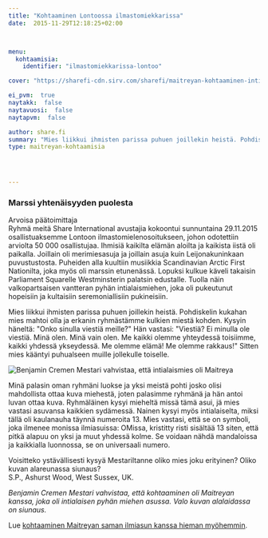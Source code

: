 ```yaml
---
title: "Kohtaaminen Lontoossa ilmastomiekkarissa"
date:  2015-11-29T12:18:25+02:00



menu:
  kohtaamisia:
    identifier: "ilmastomiekkarissa-lontoo"

cover: "https://sharefi-cdn.sirv.com/sharefi/maitreyan-kohtaaminen-intialaisasuinen-pyha-mies-lontoon-ilmastomielenosoituksessa-2015-11-29-lores.jpg"

ei_pvm:  true
naytakk:  false
naytavuosi:  false
naytapvm:  false

author: share.fi
summary: "Mies liikkui ihmisten parissa puhuen joillekin heistä. Pohdiskelin kukahan mies mahtoi olla ja erkanin ryhmästämme kulkien miestä kohden. Kysyin häneltä: Onko sinulla viestiä meille? Hän vastasi: Viestiä?"
type: maitreyan-kohtaamisia




---
```

<h3>Marssi yhtenäisyyden puolesta</h3>
<p>Arvoisa päätoimittaja<br />
Ryhmä meitä Share International avustajia kokoontui sunnuntaina 29.11.2015 osallistuaksemme Lontoon ilmastomielenosoitukseen, johon odotettiin arviolta 50&nbsp;000 osallistujaa. Ihmisiä kaikilta elämän aloilta ja kaikista iistä oli paikalla. Joillain oli merimiesasuja ja joillain asuja kuin Leijonakuninkaan puvustustosta. Puheiden alla kuultiin musiikkia Scandinavian Arctic First Nationilta, joka myös oli marssin etunenässä. Lopuksi kulkue käveli takaisin Parliament Squarelle Westminsterin palatsin edustalle. Tuolla näin valkopartsaisen vantteran pyhän intialaismiehen, joka oli pukeutunut hopeisiin ja kultaisiin seremoniallisiin pukineisiin.</p>
<p>Mies liikkui ihmisten parissa puhuen joillekin heistä. Pohdiskelin kukahan mies mahtoi olla ja erkanin ryhmästämme kulkien miestä kohden. Kysyin häneltä: "Onko sinulla viestiä meille?" Hän vastasi: "Viestiä? Ei minulla ole viestiä. Minä olen. Minä vain olen. Me kaikki olemme yhteydessä toisiimme, kaikki yhdessä ykseydessä. Me olemme elämä! Me olemme rakkaus!" Sitten mies kääntyi puhualseen muille jollekulle toiselle.</p>
<img class="alignright pc55" src="https://sharefi-cdn.sirv.com/sharefi/maitreyan-kohtaaminen-intialaisasuinen-pyha-mies-lontoon-ilmastomielenosoituksessa-2015-11-29-lores.jpg" alt="Benjamin Cremen Mestari vahvistaa, että intialaismies oli Maitreya" />
<p>Minä palasin oman ryhmäni luokse ja yksi meistä pohti josko olisi mahdollista ottaa kuva miehestä, joten palasimme ryhmänä ja hän antoi luvan ottaa kuva. Ryhmäläinen kysyi mieheltä missä tämä asui, jä mies vastasi asuvansa kaikkien sydämessä. Nainen kysyi myös intialaiselta, miksi tällä oli kaulanauha täynnä numeroita 13. Mies vastasi, että se on symboli, joka ilmenee monissa ilmiasuissa: OMissa, kristitty risti sisältää 13 siten, että pitkä alapuu on yksi ja muut yhdessä kolme. Se voidaan nähdä mandaloissa ja kaikkialla luonnossa, se on universaali numero.</p>
<p>Voisitteko ystävällisesti kysyä Mestariltanne oliko mies joku erityinen? Oliko kuvan alareunassa siunaus?<br />
S.P., Ashurst Wood, West Sussex, UK.</p>

<p><em>Benjamin Cremen Mestari vahvistaa, että kohtaaminen oli Maitreyan kanssa, joka oli intialaisen pyhän miehen asussa. Valo kuvan alalaidassa on siunaus.</em></p>
<p>Lue <a href="/maitreya/maitreyan-kohtaamisia/tuplakohtaaminen-lontoossa/">kohtaaminen Maitreyan saman ilmiasun kanssa hieman myöhemmin</a>.</p>
